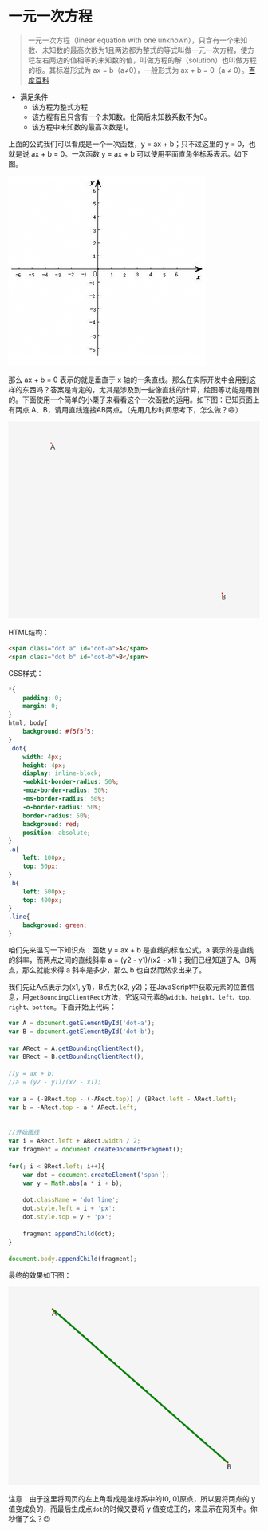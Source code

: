 # 一元一次方程
> 一元一次方程（linear equation with one unknown），只含有一个未知数、未知数的最高次数为1且两边都为整式的等式叫做一元一次方程，使方程左右两边的值相等的未知数的值，叫做方程的解（solution）也叫做方程的根。其标准形式为 ax = b（a≠0），一般形式为 ax + b = 0（a ≠ 0）。[百度百科](http://baike.baidu.com/link?url=KMueA0DyFaffyqqkjnZ8-su9XKAXV7lFke5SmZxb82M6pW-rR6tq3g4zrrQ47_q67vHGwltAT37HY6kk7zMZHkr2Xu_xGS7V3xnE6_cPBfQx9F61DedaFIYof_pSt6wGd0p45YXNHsIvWdpRjUpnna)

* 满足条件
    * 该方程为整式方程
    * 该方程有且只含有一个未知数。化简后未知数系数不为0。
    * 该方程中未知数的最高次数是1。


上面的公式我们可以看成是一个一次函数，y = ax + b；只不过这里的 y = 0，也就是说 ax + b = 0。一次函数 y = ax + b 可以使用平面直角坐标系表示。如下图。

![平面直角坐标系](../assets/img/basis-04-1.png)

那么 ax + b = 0 表示的就是垂直于 x 轴的一条直线。那么在实际开发中会用到这样的东西吗？答案是肯定的，尤其是涉及到一些像直线的计算，绘图等功能是用到的。下面使用一个简单的小栗子来看看这个一次函数的运用。如下图：已知页面上有两点 A、B，请用直线连接AB两点。（先用几秒时间思考下，怎么做？:smile:）

![两点之间画直线](../assets/img/basis-04-2.png)

HTML结构：
```html
<span class="dot a" id="dot-a">A</span>
<span class="dot b" id="dot-b">B</span>
```

CSS样式：
```css
*{
    padding: 0;
    margin: 0;
}
html, body{
    background: #f5f5f5;
}
.dot{
    width: 4px;
    height: 4px;
    display: inline-block;
    -webkit-border-radius: 50%;
    -moz-border-radius: 50%;
    -ms-border-radius: 50%;
    -o-border-radius: 50%;
    border-radius: 50%;
    background: red;
    position: absolute;
}
.a{
    left: 100px;
    top: 50px;
}
.b{
    left: 500px;
    top: 400px;
}
.line{
    background: green;
}
```

咱们先来温习一下知识点：函数 y = ax + b 是直线的标准公式，a 表示的是直线的斜率，而两点之间的直线斜率 a = (y2 - y1)/(x2 - x1)；我们已经知道了A、B两点，那么就能求得 a 斜率是多少，那么 b 也自然而然求出来了。

我们先让A点表示为(x1, y1)，B点为(x2, y2)；在JavaScript中获取元素的位置信息，用`getBoundingClientRect`方法，它返回元素的`width、height、left、top、right、bottom`。下面开始上代码：

```javascript
var A = document.getElementById('dot-a');
var B = document.getElementById('dot-b');

var ARect = A.getBoundingClientRect();
var BRect = B.getBoundingClientRect();

//y = ax + b;
//a = (y2 - y1)/(x2 - x1);

var a = (-BRect.top - (-ARect.top)) / (BRect.left - ARect.left);
var b = -ARect.top - a * ARect.left;


//开始画线
var i = ARect.left + ARect.width / 2;
var fragment = document.createDocumentFragment();

for(; i < BRect.left; i++){
    var dot = document.createElement('span');
    var y = Math.abs(a * i + b);

    dot.className = 'dot line';
    dot.style.left = i + 'px';
    dot.style.top = y + 'px';

    fragment.appendChild(dot);
}

document.body.appendChild(fragment);
```
最终的效果如下图：

![两点之间画直线](../assets/img/basis-04-3.png)

注意：由于这里将网页的左上角看成是坐标系中的(0, 0)原点，所以要将两点的 y 值变成负的，而最后生成点`dot`的时候又要将 y 值变成正的，来显示在网页中。你秒懂了么？:wink: